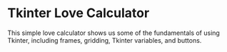 # Tkinter Love Calculator

This simple love calculator shows us some of the fundamentals of using Tkinter, including frames, gridding, Tkinter variables, and buttons.
